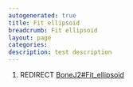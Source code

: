 ```yaml
---
autogenerated: true
title: Fit ellipsoid
breadcrumb: Fit ellipsoid
layout: page
categories: 
description: test description
---
```


1.  REDIRECT [BoneJ2\#Fit\_ellipsoid](BoneJ2#Fit_ellipsoid "wikilink")
